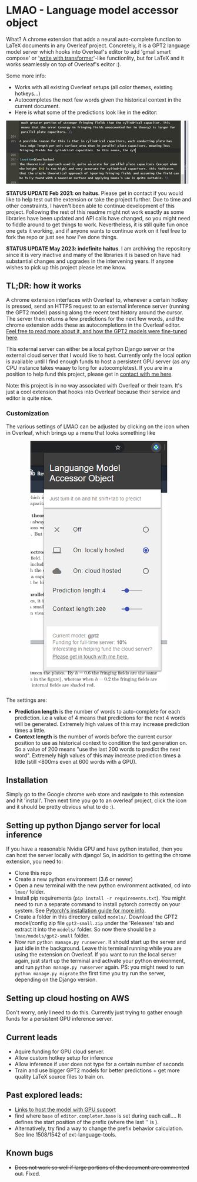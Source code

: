 # LMAO - Language model accessor object
What? A chrome extension that adds a neural auto-complete function to LaTeX documents in any Overleaf project. Concretely, it is a GPT2 language model server which hooks into Overleaf's editor to add 'gmail smart compose' or '[write with transformer](https://transformer.huggingface.co/)'-like functionlity, but for LaTeX and it works seamlessly on top of Overleaf's editor :).

Some more info:
- Works with all existing Overleaf setups (all color themes, existing hotkeys...)
- Autocompletes the next few words given the historical context in the current document.
- Here is what some of the predictions look like in the editor:

![gif of live predictions](lmao_zoomed.gif)

**STATUS UPDATE Feb 2021: on haitus**. Please get in contact if you would like to help test out the extension or take the project further. Due to time and other constraints, I haven't been able to continue development of this project. Following the rest of this readme might not work exactly as some libraries have been updated and API calls have changed, so you might need to fiddle around to get things to work. Nevertheless, it is still quite fun once one gets it working, and if anyone wants to continue work on it feel free to fork the repo or just see how I've done things.

**STATUS UPDATE May 2023: indefinite haitus**. I am archiving the repository since it is very inactive and many of the libraries it is based on have had substantial changes and upgrades in the intervening years. If anyone wishes to pick up this project please let me know. 

## TL;DR: how it works
A chrome extension interfaces with Overleaf to, whenever a certain hotkey is pressed, send an HTTPS request to an external inference server (running the GPT2 model) passing along the recent text history around the cursor. The server then returns a few predictions for the next few words, and the chrome extension adds these as autocompletions in the Overleaf editor. [Feel free to read more about it, and how the GPT2 models were fine-tuned here](https://rf5.github.io/2019/12/09/lmao-overleaf.html).

This external server can either be a local python Django server or the external cloud server that I would like to host. Currently only the local option is available until I find enough funds to host a persistent GPU server (as any CPU instance takes waaay to long for autocompletes). If you are in a position to help fund this project, please get in [contact with me here](https://rf5.github.io/about.html).

Note: this project is in no way associated with Overleaf or their team. It's just a cool extension that hooks into Overleaf because their service and editor is quite nice.

### Customization
The various settings of LMAO can be adjusted by clicking on the icon when in Overleaf, which brings up a menu that looks something like

<p align="center"><img src="popup.jpg"></p>

The settings are:
- **Prediction length** is the number of words to auto-complete for each prediction. i.e a value of 4 means that predictions for the next 4 words will be generated. Extremely high values of this may increase prediction times a little.
- **Context length** is the number of words before the current cursor position to use as historical context to condition the text generation on. So a value of 200 means "use the last 200 words to predict the next word". Extremely high values of this may increase prediction times a little (still <800ms even at 600 words with a GPU).

## Installation
Simply go to the Google chrome web store and navigate to this extension and hit 'install'. Then next time you go to an overleaf project, click the icon and it should be pretty obvious what to do :). 

## Setting up python Django server for local inference
If you have a reasonable Nvidia GPU and have python installed, then you can host the server locally with django! So, in addition to getting the chrome extension, you need to:
- Clone this repo
- Create a new python environment (3.6 or newer)
- Open a new terminal with the new python environment activated, cd into `lmao/` folder.
- Install pip requirements (`pip install -r requirements.txt`). You might need to run a separate command to install pytorch correctly on your system. See [Pytorch's installation guide for more info](https://pytorch.org/get-started/locally/).
- Create a folder in this directory called `models/`. Download the GPT2 model/config zip file `gpt2-small.zip` under the 'Releases' tab and extract it into the `models/` folder. So now there should be a `lmao/models/gpt2-small` folder.
- Now run `python manage.py runserver`. It should start up the server and just idle in the background. Leave this terminal running while you are using the extension on Overleaf. If you want to run the local server again, just start up the terminal and activate your python environment, and run `python manage.py runserver` again. PS: you might need to run `python manage.py migrate` the first time you try run the server, depending on the Django version.

## Setting up cloud hosting on AWS
Don't worry, only I need to do this. Currently just trying to gather enough funds for a persistent GPU inference server.

## Current leads
- Aquire funding for GPU cloud server.
- Allow custom hotkey setup for inference
- Allow inference if user does not type for a certain number of seconds
- Train and use bigger GPT2 models for better predictions + get more quality LaTeX source files to train on.

## Past explored leads:
- [Links to host the model with GPU support](https://pytorch.org/blog/model-serving-in-pyorch/)
- find where `base` of `editor.completer.base` is set during each call.... It defines the start position of the prefix (where the last '\' is ). 
- Alternatively, try find a way to change the prefix behavior calculation. See line 1508/1542 of ext-language-tools.

## Known bugs
- ~~Does not work so well if large portions of the document are commented out.~~ Fixed.
